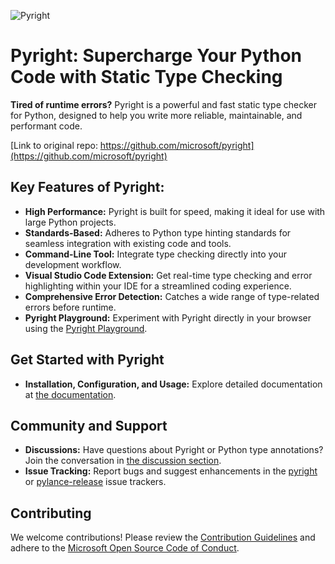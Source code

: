 ![Pyright](https://github.com/microsoft/pyright/blob/main/docs/img/PyrightLarge.png)

# Pyright: Supercharge Your Python Code with Static Type Checking

**Tired of runtime errors?** Pyright is a powerful and fast static type checker for Python, designed to help you write more reliable, maintainable, and performant code.

[Link to original repo: https://github.com/microsoft/pyright](https://github.com/microsoft/pyright)

## Key Features of Pyright:

*   **High Performance:** Pyright is built for speed, making it ideal for use with large Python projects.
*   **Standards-Based:** Adheres to Python type hinting standards for seamless integration with existing code and tools.
*   **Command-Line Tool:** Integrate type checking directly into your development workflow.
*   **Visual Studio Code Extension:** Get real-time type checking and error highlighting within your IDE for a streamlined coding experience.
*   **Comprehensive Error Detection:** Catches a wide range of type-related errors before runtime.
*   **Pyright Playground:** Experiment with Pyright directly in your browser using the [Pyright Playground](https://pyright-play.net/?code=MQAgKgFglgziMEMC2AHANgUxAEw0g9gHYwAuATgiRnBPgO4gDG%2BSBhIGZZ%2BZcjC7AEZZcVRlWzwSlKPzRoAniEFKUCslADmEEgDoAUPtwAzEAmzYAFAA8AXCGNp8lADQgF9x85IBKW-pBAkDIMEgBXMnZrEABqd0NQAAUEGBgoQk0zKTIQdNIBRiwUkBIILBgMZkJJBDJNMKQMQhJg6jC0Ejh0rLIw5qhGjmtClBIoIgNzKwBGNwAiOZ99IA).

## Get Started with Pyright

*   **Installation, Configuration, and Usage:** Explore detailed documentation at [the documentation](https://microsoft.github.io/pyright).

## Community and Support

*   **Discussions:** Have questions about Pyright or Python type annotations? Join the conversation in [the discussion section](https://github.com/microsoft/pyright/discussions).
*   **Issue Tracking:** Report bugs and suggest enhancements in the [pyright](https://github.com/microsoft/pyright/issues) or [pylance-release](https://github.com/microsoft/pylance-release/issues) issue trackers.

## Contributing

We welcome contributions! Please review the [Contribution Guidelines](https://github.com/microsoft/pyright/blob/main/CONTRIBUTING.md) and adhere to the [Microsoft Open Source Code of Conduct](https://opensource.microsoft.com/codeofconduct/).